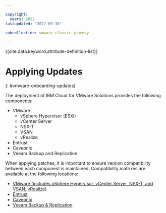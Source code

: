```yaml
---

copyright:
  years: 2022
lastupdated: "2022-09-30"

subcollection: vmware-classic-journey

---
```


{{site.data.keyword.attribute-definition-list}}

# Applying Updates
{: #vmware-onboarding-updates}



The deployment of IBM Cloud for VMware Solutions provides the following components:

* VMware
  * vSphere Hypervisor (ESXi) 
  * vCenter Server
  * NSX-T
  * VSAN
  * vRealize 
* Entrust
* Caveonix
* Veeam Backup and Replication



When applying patches, it is important to ensure version compatibility between each component is maintained. Compatibility matrixes are available at the following locations:

* [VMware (includes vSphere Hypervisor, vCenter Server, NSX-T, and VSAN, vRealize)](https://interopmatrix.vmware.com/Interoperability?col=1,&row=2,%26670,%26175,%2688,%26116,&isHideGenSupported=true&isHideTechSupported=true&isHideCompatible=false&isHideNTCompatible=false&isHideIncompatible=true&isHideNotSupported=true&isCollection=false)
* [Entrust](https://my.hytrust.com/s/article/KB10127)
* [Caveonix](https://cloud.ibm.com/docs/vmwaresolutions?topic=vmwaresolutions-managingcaveonix#managingcaveonix-update)
* [Veeam Backup & Replication](https://www.veeam.com/kb2443)



 

